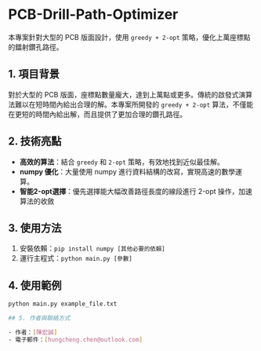 # PCB-Drill-Path-Optimizer 

本專案針對大型的 PCB 版面設計，使用 `greedy + 2-opt` 策略，優化上萬座標點的鐳射鑽孔路徑。

## 1. 項目背景

對於大型的 PCB 版面，座標點數量龐大，達到上萬點或更多。傳統的啟發式演算法難以在短時間內給出合理的解。本專案所開發的 `greedy + 2-opt` 算法，不僅能在更短的時間內給出解，而且提供了更加合理的鑽孔路徑。

## 2. 技術亮點

- **高效的算法**：結合 `greedy` 和 `2-opt` 策略，有效地找到近似最佳解。
- **numpy 優化**：大量使用 numpy 進行資料結構的改寫，實現高速的數學運算。
- **智能2-opt選擇**：優先選擇能大幅改善路徑長度的線段進行 2-opt 操作，加速算法的收斂

## 3. 使用方法

1. 安裝依賴：`pip install numpy [其他必要的依賴]`
2. 運行主程式：`python main.py [參數]`

## 4. 使用範例

```bash
python main.py example_file.txt

## 5. 作者與聯絡方式

- 作者：[陳宏誠]
- 電子郵件：[hungcheng.chen@outlook.com]
